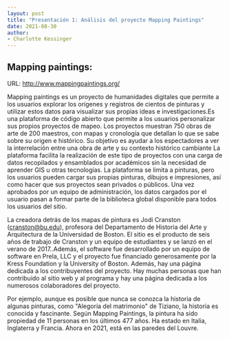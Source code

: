 ```yaml
---
layout: post
title: "Presentación 1: Análisis del proyecto Mapping Paintings"
date: 2021-08-30
author:
- Charlotte Kessinger
---
```



## Mapping paintings:
URL: http://www.mappingpaintings.org/

Mapping paintings es un proyecto de humanidades digitales que permite a los usuarios explorar los orígenes y registros de cientos de pinturas y utilizar estos datos para visualizar sus propias ideas e investigaciones.Es una plataforma de código abierto que permite a los usuarios personalizar sus propios proyectos de mapeo. Los proyectos muestran 750 obras de arte de 200 maestros, con mapas y cronología que detallan lo que se sabe sobre su origen e histórico. Su objetivo es ayudar a los espectadores a ver la interrelación entre una obra de arte y su contexto histórico cambiante La plataforma facilita la realización de este tipo de proyectos con una carga de datos recopilados y ensamblados por académicos sin la necesidad de aprender GIS u otras tecnologías. La plataforma se limita a pinturas, pero los usuarios pueden cargar sus propias pinturas, dibujos e impresiones, así como hacer que sus proyectos sean privados o públicos. Una vez aprobados por un equipo de administración, los datos cargados por el usuario pasan a formar parte de la biblioteca global disponible para todos los usuarios del sitio.

La creadora detrás de los mapas de pintura es Jodi Cranston (cranston@bu.edu), profesora del Departamento de Historia del Arte y Arquitectura de la Universidad de Boston. El sitio es el producto de seis años de trabajo de Cranston y un equipo de estudiantes y se lanzó en el verano de 2017..Además, el software fue desarrollado por un equipo de software en Prela, LLC y el proyecto fue financiado generosamente por la Kress Foundation y la University of Boston. Además, hay una página dedicada a los contribuyentes del proyecto. Hay muchas personas que han contribuido al sitio web y al programa y hay una página dedicada a los numerosos colaboradores del proyecto.

Por ejemplo, aunque es posible que nunca se conozca la historia de algunas pinturas, como "Alegoría del matrimonio" de Tiziano, la historia es conocida y fascinante. Según Mapping Paintings, la pintura ha sido propiedad de 11 personas en los últimos 477 años. Ha estado en Italia, Inglaterra y Francia. Ahora en 2021, está en las paredes del Louvre.
